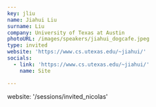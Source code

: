 ```yaml
---
key: jliu
name: Jiahui Liu
surname: Liu
company: University of Texas at Austin
photoURL: /images/speakers/jiahui_dogcafe.jpeg
type: invited
website: 'https://www.cs.utexas.edu/~jiahui/'
socials:
  - link: 'https://www.cs.utexas.edu/~jiahui/'
    name: Site

---
```

website: '/sessions/invited_nicolas'
